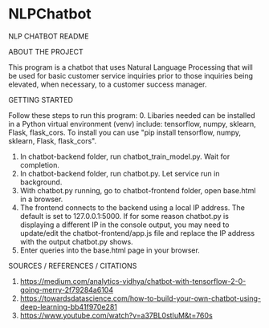 # NLPChatbot

NLP CHATBOT README


ABOUT THE PROJECT

This program is a chatbot that uses Natural Language Processing that will be used for basic customer service inquiries prior to those inquiries being elevated, when necessary, to a customer success manager.


GETTING STARTED

Follow these steps to run this program:
0. Libaries needed can be installed in a Python virtual environment (venv) include: tensorflow, numpy, sklearn, Flask, flask_cors. To install you can use "pip install tensorflow, numpy, sklearn, Flask, flask_cors".
1. In chatbot-backend folder, run chatbot_train_model.py. Wait for completion.
2. In chatbot-backend folder, run chatbot.py. Let service run in background.
3. With chatbot.py running, go to chatbot-frontend folder, open base.html in a browser.
4. The frontend connects to the backend using a local IP address. The default is set to 127.0.0.1:5000. If for some reason chatbot.py is displaying a different IP in the console output, you may need to update/edit the chatbot-frontend/app.js file and replace the IP address with the output chatbot.py shows.
5. Enter queries into the base.html page in your browser.


SOURCES / REFERENCES / CITATIONS

1. https://medium.com/analytics-vidhya/chatbot-with-tensorflow-2-0-going-merry-2f79284a6104
2. https://towardsdatascience.com/how-to-build-your-own-chatbot-using-deep-learning-bb41f970e281
3. https://www.youtube.com/watch?v=a37BL0stIuM&t=760s
